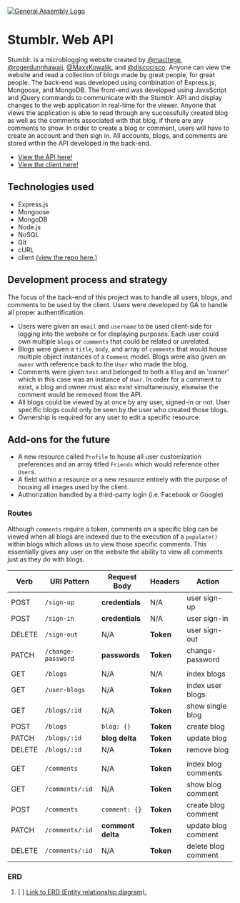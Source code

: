 [![General Assembly Logo](https://camo.githubusercontent.com/1a91b05b8f4d44b5bbfb83abac2b0996d8e26c92/687474703a2f2f692e696d6775722e636f6d2f6b6538555354712e706e67)](https://generalassemb.ly/education/web-development-immersive)

# Stumblr. Web API

Stumblr. is a microblogging website created by [@macitege](https://github.com/macitege), [@rogerdunnhawaii](https://github.com/rogerdunnhawaii), [@MaxxKowalik](https://github.com/MaxxKowalik), and [@discocisco](https://github.com/discocisco). Anyone can view the website and read a collection of blogs made by great people, for great people. The back-end was developed using combination of Express.js, Mongoose, and MongoDB. The front-end was developed using JavaScript and jQuery commands to communicate with the Stumblr. API and display changes to the web application in real-time for the viewer. Anyone that views the application is able to read through any successfully created blog as well as the comments associated with that blog, if there are any comments to show. In order to create a blog or comment, users will have to create an account and then sign in. All accounts, blogs, and comments are stored within the API developed in the back-end.

- [View the API here!](https://stumblr-api.herokuapp.com)
- [View the client here!](https://hex-llc.github.io/stumblr-client)

## Technologies used

- Express.js
- Mongoose
- MongoDB
- Node.js
- NoSQL
- Git
- cURL
- client [(view the repo here.)](https://github.com/hex-llc/stumblr-client)

## Development process and strategy

The focus of the back-end of this project was to handle all users, blogs, and comments to be used by the client. Users were developed by GA to handle all proper authentification.
- Users were given an `email` and `username` to be used client-side for logging into the website or for displaying purposes. Each user could own multiple `blogs` or `comments` that could be related or unrelated.
- Blogs were given a `title`, `body`, and array of `comments` that would house multiple object instances of a `Comment` model. Blogs were also given an `owner` with reference back to the `User` who made the blog.
- Comments were given `text` and belonged to both a `Blog` and an 'owner' which in this case was an instance of `User`. In order for a comment to exist, a blog and owner must also exist simultaneously, elsewise the comment would be removed from the API.
- All blogs could be viewed by at once by any user, signed-in or not. User specific blogs could only be seen by the user who created those blogs.
- Ownership is required for any user to edit a specific resource.

## Add-ons for the future

- A new resource called `Profile` to house all user customization preferences and an array titled `Friends` which would reference other `User`s.
- A field within a resource or a new resource entirely with the purpose of housing all images used by the client.
- Authorization handled by a third-party login (i.e. Facebook or Google)

### Routes

Although `comments` require a token, comments on a specific blog can be viewed when all blogs are indexed due to the execution of a `populate()` within blogs which allows us to view those specific comments. This essentially gives any user on the website the ability to view all comments just as they do with blogs.

| Verb   | URI Pattern        | Request Body      | Headers   | Action              |
|--------|--------------------|-------------------|-----------|---------------------|
| POST   | `/sign-up`         | **credentials**   | N/A       | user sign-up        |
| POST   | `/sign-in`         | **credentials**   | N/A       | user sign-in        |
| DELETE | `/sign-out`        | N/A               | **Token** | user sign-out       |
| PATCH  | `/change-password` | **passwords**     | **Token** | change-password     |
|        |                    |                   |           |                     |
| GET    | `/blogs`           | N/A               | N/A       | index blogs         |
| GET    | `/user-blogs`      | N/A               | **Token** | index user blogs    |
| GET    | `/blogs/:id`       | N/A               | **Token** | show single blog    |
| POST   | `/blogs`           | `blog: {}`        | **Token** | create blog         |
| PATCH  | `/blogs/:id`       | **blog delta**    | **Token** | update blog         |
| DELETE | `/blogs/:id`       | N/A               | **Token** | remove blog         |
|        |                    |                   |           |                     |
| GET    | `/comments`        | N/A               | **Token** | index blog comments |
| GET    | `/comments/:id`    | N/A               | **Token** | show blog comment   |
| POST   | `/comments`        | `comment: {}`     | **Token** | create blog comment |
| PATCH  | `/comments/:id`    | **comment delta** | **Token** | update blog comment |
| DELETE | `/comments/:id`    | N/A               | **Token** | delete blog comment |

### ERD

1. [ ] [Link to ERD (Entity relationship diagram).](https://imgur.com/BDpvDy0)
